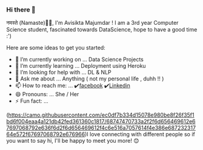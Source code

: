 ### Hi there 👋
नमस्ते (Namaste)🙏🏻, I'm Avisikta Majumdar [](https://i.pinimg.com/originals/bb/82/21/bb82217d6c6a89cad939f8c8567f6171.gif)!
I am a 3rd year Computer Science student, fascinated towards DataScience, hope to have a good time :')
<!--
**Avisikta-Majumdar/Avisikta-Majumdar** is a ✨ _special_ ✨ repository because its `README.md` (this file) appears on your GitHub profile.-->
 
Here are some ideas to get you started:

- 🔭 I’m currently working on ... Data Science Projects
- 🌱 I’m currently learning ... Deployment using Heroku
- 🤔 I’m looking for help with ... DL & NLP
- 💬 Ask me about ... Anything ( not my personal life , duhh !! )
- 📫 How to reach me: ... ✔️[facebook](https://www.facebook.com/avisikta.19) ✔️[Linkedin](https://www.linkedin.com/in/avisikta-majumdar)
- 😄 Pronouns: ... She / Her
- ⚡ Fun fact: ...

(https://camo.githubusercontent.com/ec0df7b334d15078e980be8f26f35f1bd6f004eaa4a121db42fed361360c1817/68747470733a2f2f6d656469612e67697068792e636f6d2f6d656469612f4c6e516a7057614f4e386e68723231764e572f67697068792e676966)I love connecting with different people so if you want to say hi, I'll be happy to meet you more! 😊
